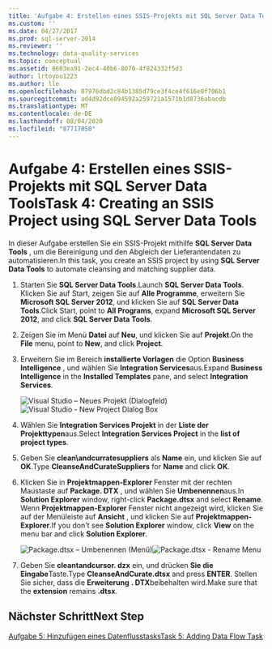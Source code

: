```yaml
---
title: 'Aufgabe 4: Erstellen eines SSIS-Projekts mit SQL Server Data Tools | Microsoft-Dokumentation'
ms.custom: ''
ms.date: 04/27/2017
ms.prod: sql-server-2014
ms.reviewer: ''
ms.technology: data-quality-services
ms.topic: conceptual
ms.assetid: 8603ea91-2ec4-40b6-8070-4f824332f5d3
author: lrtoyou1223
ms.author: lle
ms.openlocfilehash: 07976dbd2c84b1385d79ce3f4ce4f616e0f706b1
ms.sourcegitcommit: ad4d92dce894592a259721a1571b1d8736abacdb
ms.translationtype: MT
ms.contentlocale: de-DE
ms.lasthandoff: 08/04/2020
ms.locfileid: "87717050"
---
```

# <a name="task-4-creating-an-ssis-project-using-sql-server-data-tools"></a><span data-ttu-id="0d82e-102">Aufgabe 4: Erstellen eines SSIS-Projekts mit SQL Server Data Tools</span><span class="sxs-lookup"><span data-stu-id="0d82e-102">Task 4: Creating an SSIS Project using SQL Server Data Tools</span></span>
  <span data-ttu-id="0d82e-103">In dieser Aufgabe erstellen Sie ein SSIS-Projekt mithilfe **SQL Server Data Tools** , um die Bereinigung und den Abgleich der Lieferantendaten zu automatisieren.</span><span class="sxs-lookup"><span data-stu-id="0d82e-103">In this task, you create an SSIS project by using **SQL Server Data Tools** to automate cleansing and matching supplier data.</span></span>

1.  <span data-ttu-id="0d82e-104">Starten Sie **SQL Server Data Tools**.</span><span class="sxs-lookup"><span data-stu-id="0d82e-104">Launch **SQL Server Data Tools**.</span></span> <span data-ttu-id="0d82e-105">Klicken Sie auf Start, zeigen Sie auf **Alle Programme**, erweitern Sie **Microsoft SQL Server 2012**, und klicken Sie auf **SQL Server Data Tools**.</span><span class="sxs-lookup"><span data-stu-id="0d82e-105">Click Start, point to **All Programs**, expand **Microsoft SQL Server 2012**, and click **SQL Server Data Tools**.</span></span>

2.  <span data-ttu-id="0d82e-106">Zeigen Sie im Menü **Datei** auf **Neu**, und klicken Sie auf **Projekt**.</span><span class="sxs-lookup"><span data-stu-id="0d82e-106">On the **File** menu, point to **New**, and click **Project**.</span></span>

3.  <span data-ttu-id="0d82e-107">Erweitern Sie im Bereich **installierte Vorlagen** die Option **Business Intelligence** , und wählen Sie **Integration Services**aus.</span><span class="sxs-lookup"><span data-stu-id="0d82e-107">Expand **Business Intelligence** in the **Installed Templates** pane, and select **Integration Services**.</span></span>

     <span data-ttu-id="0d82e-108">![Visual Studio – Neues Projekt (Dialogfeld)](../../2014/tutorials/media/et-creatinganssisprojectusingsqlsdt-01.jpg "Visual Studio – Neues Projekt (Dialogfeld)")</span><span class="sxs-lookup"><span data-stu-id="0d82e-108">![Visual Studio - New Project Dialog Box](../../2014/tutorials/media/et-creatinganssisprojectusingsqlsdt-01.jpg "Visual Studio - New Project Dialog Box")</span></span>

4.  <span data-ttu-id="0d82e-109">Wählen Sie **Integration Services Projekt** in der **Liste der Projekttypen**aus.</span><span class="sxs-lookup"><span data-stu-id="0d82e-109">Select **Integration Services Project** in the **list of project types**.</span></span>

5.  <span data-ttu-id="0d82e-110">Geben Sie **clean\andcurratesuppliers** als **Name** ein, und klicken Sie auf **OK**.</span><span class="sxs-lookup"><span data-stu-id="0d82e-110">Type **CleanseAndCurateSuppliers** for **Name** and click **OK**.</span></span>

6.  <span data-ttu-id="0d82e-111">Klicken Sie in **Projektmappen-Explorer** Fenster mit der rechten Maustaste auf **Package. DTX** , und wählen Sie **Umbenennen**aus.</span><span class="sxs-lookup"><span data-stu-id="0d82e-111">In **Solution Explorer** window, right-click **Package.dtsx** and select **Rename**.</span></span> <span data-ttu-id="0d82e-112">Wenn **Projektmappen-Explorer** Fenster nicht angezeigt wird, klicken Sie auf der Menüleiste auf **Ansicht** , und klicken Sie auf **Projektmappen-Explorer**.</span><span class="sxs-lookup"><span data-stu-id="0d82e-112">If you don't see **Solution Explorer** window, click **View** on the menu bar and click **Solution Explorer**.</span></span>

     <span data-ttu-id="0d82e-113">![Package.dtsx – Umbenennen (Menü)](../../2014/tutorials/media/et-creatinganssisprojectusingsqlsdt-02.jpg "Package.dtsx – Umbenennen (Menü)")</span><span class="sxs-lookup"><span data-stu-id="0d82e-113">![Package.dtsx - Rename Menu](../../2014/tutorials/media/et-creatinganssisprojectusingsqlsdt-02.jpg "Package.dtsx - Rename Menu")</span></span>

7.  <span data-ttu-id="0d82e-114">Geben Sie **cleantandcursor. dzx** ein, und drücken **Sie die Eingabe**Taste.</span><span class="sxs-lookup"><span data-stu-id="0d82e-114">Type **CleanseAndCurate.dtsx** and press **ENTER**.</span></span> <span data-ttu-id="0d82e-115">Stellen Sie sicher, dass die **Erweiterung** **. DTX**beibehalten wird.</span><span class="sxs-lookup"><span data-stu-id="0d82e-115">Make sure that the **extension** remains **.dtsx**.</span></span>

## <a name="next-step"></a><span data-ttu-id="0d82e-116">Nächster Schritt</span><span class="sxs-lookup"><span data-stu-id="0d82e-116">Next Step</span></span>
 [<span data-ttu-id="0d82e-117">Aufgabe 5: Hinzufügen eines Datenflusstasks</span><span class="sxs-lookup"><span data-stu-id="0d82e-117">Task 5: Adding Data Flow Task</span></span>](task-5-adding-data-flow-task.md)


